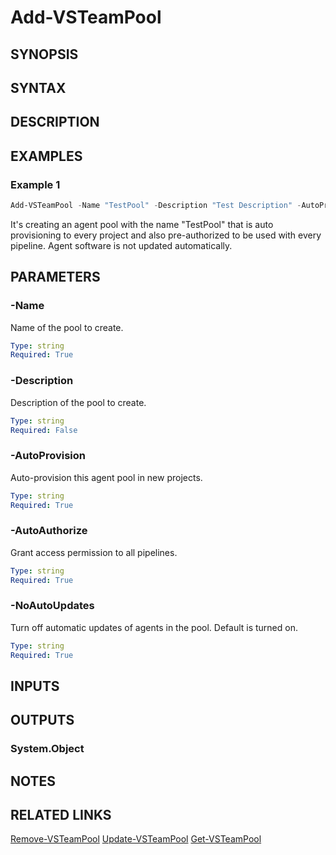 <!-- #include "./common/header.md" -->

# Add-VSTeamPool

## SYNOPSIS

<!-- #include "./synopsis/Add-VSTeamPool.md" -->

## SYNTAX

## DESCRIPTION

<!-- #include "./synopsis/Add-VSTeamPool.md" -->

## EXAMPLES

### Example 1

```powershell
Add-VSTeamPool -Name "TestPool" -Description "Test Description" -AutoProvision -AutoAuthorize -NoAutoUpdates
```

It's creating an agent pool with the name "TestPool" that is auto provisioning to every project and also pre-authorized to be used with every pipeline. Agent software is not updated automatically.

## PARAMETERS

### -Name

Name of the pool to create.

```yaml
Type: string
Required: True
```

### -Description

Description of the pool to create.

```yaml
Type: string
Required: False
```

### -AutoProvision

Auto-provision this agent pool in new projects.

```yaml
Type: string
Required: True
```

### -AutoAuthorize

Grant access permission to all pipelines.

```yaml
Type: string
Required: True
```

### -NoAutoUpdates

Turn off automatic updates of agents in the pool. Default is turned on.

```yaml
Type: string
Required: True
```

## INPUTS

## OUTPUTS

### System.Object

## NOTES

## RELATED LINKS

[Remove-VSTeamPool](Remove-VSTeamPool.md)
[Update-VSTeamPool](Update-VSTeamPool.md)
[Get-VSTeamPool](Get-VSTeamPool.md)
